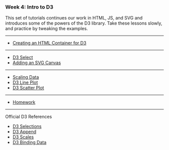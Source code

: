 ### Week 4: Intro to D3

This set of tutorials continues our work in HTML, JS, and SVG and introduces some of the powers of the D3 library. Take these lessons slowly, and practice by tweaking the examples.

-----

- [Creating an HTML Container for D3](container.md)

-----

- [D3 Select](select.md)
- [Adding an SVG Canvas](svg-container.md)

-----

- [Scaling Data](scale.md)
- [D3 Line Plot](line.md)
- [D3 Scatter Plot](scatter.md)

-----

- [Homework](homework.md)

---

Official D3 References

- [D3 Selections](https://github.com/d3/d3-selection#d3-selection)
- [D3 Append](https://github.com/d3/d3-selection#selection_append)
- [D3 Scales](https://github.com/d3/d3-scale)
- [D3 Binding Data](https://github.com/d3/d3-selection#selection_data)
